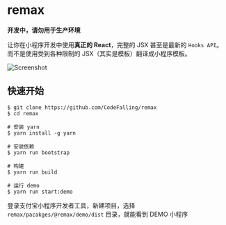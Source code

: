 # remax

**开发中，请勿用于生产环境**

让你在小程序开发中使用**真正的 React**，完整的 JSX 甚至是最新的 `Hooks API`。而不是使用受到各种限制的 JSX（其实是模板）翻译成小程序模板。

![Screenshot](https://user-images.githubusercontent.com/465125/60119002-10003c80-97b0-11e9-9df4-425528d504e4.gif)

## 快速开始

```shell
$ git clone https://github.com/CodeFalling/remax
$ cd remax

# 安装 yarn
$ yarn install -g yarn

# 安装依赖
$ yarn run bootstrap

# 构建
$ yarn run build

# 运行 demo
$ yarn run start:demo
```

登录支付宝小程序开发者工具，新建项目，选择 `remax/pacakges/@remax/demo/dist` 目录，就能看到 DEMO 小程序
